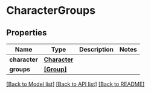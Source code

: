 # CharacterGroups


## Properties
Name | Type | Description | Notes
------------ | ------------- | ------------- | -------------
**character** | [**Character**](Character.md) |  | 
**groups** | [**[Group]**](Group.md) |  | 

[[Back to Model list]](../README.md#documentation-for-models) [[Back to API list]](../README.md#documentation-for-api-endpoints) [[Back to README]](../README.md)



